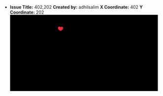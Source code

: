 - **Issue Title:** 402,202
  **Created by:** adhilsalim
  **X Coordinate:** 402
  **Y Coordinate:** 202
  ![GitHub Banner Image](github_banner_heart.png)
